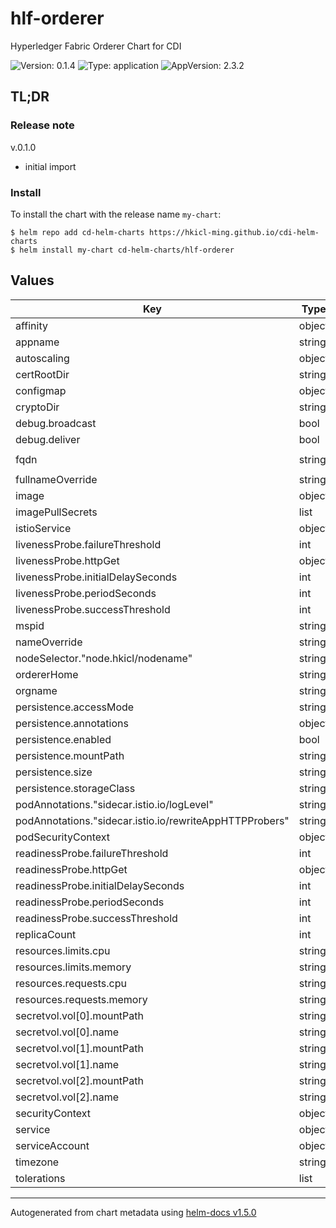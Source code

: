 # hlf-orderer

Hyperledger Fabric Orderer Chart for CDI

![Version: 0.1.4](https://img.shields.io/badge/Version-0.1.4-informational?style=flat-square) ![Type: application](https://img.shields.io/badge/Type-application-informational?style=flat-square) ![AppVersion: 2.3.2](https://img.shields.io/badge/AppVersion-2.3.2-informational?style=flat-square)

## TL;DR

### Release note

v.0.1.0

- initial import

### Install

To install the chart with the release name `my-chart`:

```console
$ helm repo add cd-helm-charts https://hkicl-ming.github.io/cdi-helm-charts
$ helm install my-chart cd-helm-charts/hlf-orderer
```

## Values

| Key | Type | Default | Description |
|-----|------|---------|-------------|
| affinity | object | internal value | Fixture |
| appname | string | `"orderer0"` |  |
| autoscaling | object | internal value | Fixture |
| certRootDir | string | internal value | Fixture |
| configmap | object | internal value | Fixture |
| cryptoDir | string | internal value | Fixture |
| debug.broadcast | bool | `false` |  |
| debug.deliver | bool | `false` |  |
| fqdn | string | `"orderer0-org0.cdi.testnet"` |  |
| fullnameOverride | string | internal value | Fixture |
| image | object | internal value | Fixture |
| imagePullSecrets | list | internal value | Fixture |
| istioService | object | internal value | Fixture |
| livenessProbe.failureThreshold | int | `3` |  |
| livenessProbe.httpGet | object | internal value | Fixture |
| livenessProbe.initialDelaySeconds | int | `30` |  |
| livenessProbe.periodSeconds | int | `30` |  |
| livenessProbe.successThreshold | int | `1` |  |
| mspid | string | `"Org0MSP"` |  |
| nameOverride | string | internal value | Fixture |
| nodeSelector."node.hkicl/nodename" | string | `"node1"` |  |
| ordererHome | string | internal value | Fixture |
| orgname | string | `"org0"` |  |
| persistence.accessMode | string | internal value | Fixture |
| persistence.annotations | object | internal value | Fixture |
| persistence.enabled | bool | internal value | Fixture |
| persistence.mountPath | string | internal value | Fixture |
| persistence.size | string | `"1Gi"` |  |
| persistence.storageClass | string | internal value | Fixture |
| podAnnotations."sidecar.istio.io/logLevel" | string | `"warning"` | trace|debug|info|warning|error|critical|off |
| podAnnotations."sidecar.istio.io/rewriteAppHTTPProbers" | string | internal value | Fixture |
| podSecurityContext | object | internal value | Fixture |
| readinessProbe.failureThreshold | int | `3` |  |
| readinessProbe.httpGet | object | internal value | Fixture |
| readinessProbe.initialDelaySeconds | int | `30` |  |
| readinessProbe.periodSeconds | int | `30` |  |
| readinessProbe.successThreshold | int | `1` |  |
| replicaCount | int | `1` |  |
| resources.limits.cpu | string | `"250m"` |  |
| resources.limits.memory | string | `"512Mi"` |  |
| resources.requests.cpu | string | `"100m"` |  |
| resources.requests.memory | string | `"128Mi"` |  |
| secretvol.vol[0].mountPath | string | internal value | Fixture |
| secretvol.vol[0].name | string | `"genesis"` |  |
| secretvol.vol[1].mountPath | string | internal value | Fixture |
| secretvol.vol[1].name | string | `"tls-orderer0"` |  |
| secretvol.vol[2].mountPath | string | internal value | Fixture |
| secretvol.vol[2].name | string | `"msp-orderer0"` |  |
| securityContext | object | internal value | Fixture |
| service | object | internal value | Fixture |
| serviceAccount | object | internal value | Fixture |
| timezone | string | `"Asia/Hong_Kong"` |  |
| tolerations | list | internal value | Fixture |

----------------------------------------------
Autogenerated from chart metadata using [helm-docs v1.5.0](https://github.com/norwoodj/helm-docs/releases/v1.5.0)
